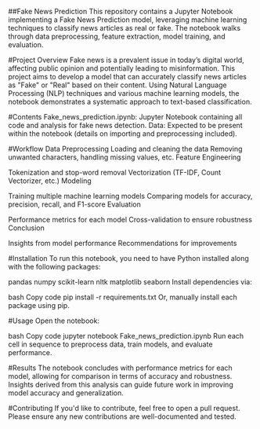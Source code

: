 ##Fake News Prediction
This repository contains a Jupyter Notebook implementing a Fake News Prediction model, leveraging machine learning techniques to classify news articles as real or fake. The notebook walks through data preprocessing, feature extraction, model training, and evaluation.

#Project Overview
Fake news is a prevalent issue in today’s digital world, affecting public opinion and potentially leading to misinformation. This project aims to develop a model that can accurately classify news articles as "Fake" or "Real" based on their content. Using Natural Language Processing (NLP) techniques and various machine learning models, the notebook demonstrates a systematic approach to text-based classification.

#Contents
Fake_news_prediction.ipynb: Jupyter Notebook containing all code and analysis for fake news detection.
Data: Expected to be present within the notebook (details on importing and preprocessing included).

#Workflow
Data Preprocessing
Loading and cleaning the data
Removing unwanted characters, handling missing values, etc.
Feature Engineering

Tokenization and stop-word removal
Vectorization (TF-IDF, Count Vectorizer, etc.)
Modeling

Training multiple machine learning models
Comparing models for accuracy, precision, recall, and F1-score
Evaluation

Performance metrics for each model
Cross-validation to ensure robustness
Conclusion

Insights from model performance
Recommendations for improvements

#Installation
To run this notebook, you need to have Python installed along with the following packages:

pandas
numpy
scikit-learn
nltk
matplotlib
seaborn
Install dependencies via:

bash
Copy code
pip install -r requirements.txt
Or, manually install each package using pip.

#Usage
Open the notebook:

bash
Copy code
jupyter notebook Fake_news_prediction.ipynb
Run each cell in sequence to preprocess data, train models, and evaluate performance.

#Results
The notebook concludes with performance metrics for each model, allowing for comparison in terms of accuracy and robustness. Insights derived from this analysis can guide future work in improving model accuracy and generalization.

#Contributing
If you'd like to contribute, feel free to open a pull request. Please ensure any new contributions are well-documented and tested.



